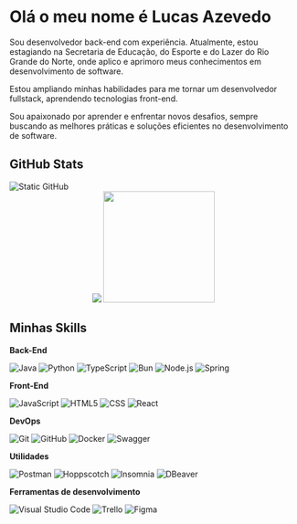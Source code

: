 
<h1>Olá o meu nome é Lucas Azevedo</h1>


Sou desenvolvedor back-end com experiência. Atualmente, estou estagiando na Secretaria de Educação, do Esporte e do Lazer do Rio Grande do Norte, onde aplico e aprimoro meus conhecimentos em desenvolvimento de software.

Estou ampliando minhas habilidades para me tornar um desenvolvedor fullstack, aprendendo tecnologias front-end.

Sou apaixonado por aprender e enfrentar novos desafios, sempre buscando as melhores práticas e soluções eficientes no desenvolvimento de software.

## GitHub Stats
<img src="https://img.shields.io/static/v1?label=Overview&message=LucasAzevedoCosta&color=f8efd4&style=for-the-badge&logo=GitHub" alt="Static GitHub">
<div align="center" >
<img src="https://github-readme-stats.vercel.app/api?username=LucasAzevedoCosta&icon_color=783c00&text_color=af552e&title_color=783c00&bg_color=f8efd4&show_icons=true&cache_seconds=2300">
<img height="195" src="https://github-readme-stats.vercel.app/api/top-langs/?username=LucasAzevedoCosta&bg_color=f8efd4&layout=donut&icon_color=783c00&text_color=af552e&title_color=783c00">
</div>

## Minhas Skills

**Back-End**

![Java](https://img.shields.io/badge/-Java-333333?style=flat&logo=Java)
![Python](https://img.shields.io/badge/-Python-333333?style=flat&logo=Python)
![TypeScript](https://img.shields.io/badge/-TypeScript-333333?style=flat&logo=typescript)
![Bun](https://img.shields.io/badge/-Bun-333333?style=flat&logo=Bun)
![Node.js](https://img.shields.io/badge/-Node.js-333333?style=flat&logo=Node.js)
![Spring](https://img.shields.io/badge/-Spring-333333?style=flat&logo=Spring)
<!--![Electron](https://img.shields.io/badge/-Electron-333333?style=flat&logo=Electron)-->

**Front-End**

![JavaScript](https://img.shields.io/badge/-JavaScript-333333?style=flat&logo=javascript)
![HTML5](https://img.shields.io/badge/-HTML5-333333?style=flat&logo=HTML5)
![CSS](https://img.shields.io/badge/-CSS-333333?style=flat&logo=CSS3&logoColor=1572B6)
![React](https://img.shields.io/badge/-React-333333?style=flat&logo=React)

**DevOps**

![Git](https://img.shields.io/badge/-Git-333333?style=flat&logo=git)
![GitHub](https://img.shields.io/badge/-GitHub-333333?style=flat&logo=github)
![Docker](https://img.shields.io/badge/-Docker-333333?style=flat&logo=docker)
![Swagger](https://img.shields.io/badge/-Swagger-333333?style=flat&logo=Swagger)
<!--![Grafana](https://img.shields.io/badge/-Grafana-333333?style=flat&logo=Grafana)-->
<!--![Prometheus](https://img.shields.io/badge/-Prometheus-333333?style=flat&logo=Prometheus)-->

**Utilidades**

![Postman](https://img.shields.io/badge/-Postman-333333?style=flat&logo=postman)
![Hoppscotch](https://img.shields.io/badge/-Hoppscotch-333333?style=flat&logo=Hoppscotch)
![Insomnia](https://img.shields.io/badge/-Insomnia-333333?style=flat&logo=Insomnia)
![DBeaver](https://img.shields.io/badge/-DBeaver-333333?style=flat&logo=DBeaver)

**Ferramentas de desenvolvimento**

![Visual Studio Code](https://img.shields.io/badge/-Visual%20Studio%20Code-333333?style=flat&logo=visual-studio-code)
![Trello](https://img.shields.io/badge/-Trello-333333?style=flat&logo=trello&logoColor=007ACC)
![Figma](https://img.shields.io/badge/-Figma-333333?style=flat&logo=figma&logoColor=007ACC)
